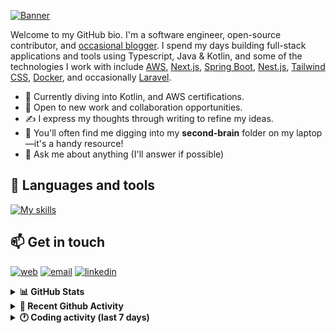 [![Banner](https://raw.githubusercontent.com/wilfriedago/wilfriedago/main/assets/1.png)][website]

Welcome to my GitHub bio. I'm a software engineer, open-source contributor, and [occasional blogger][blog]. I spend my days building full-stack applications and tools using Typescript, Java & Kotlin, and some of the technologies I work with include [AWS](https://aws.amazon.com/fr/), [Next.js](https://nextjs.org/), [Spring Boot](https://spring.io/projects/spring-boot), [Nest.js](https://nestjs.com/), [Tailwind CSS](https://github.com/tailwindlabs/tailwindcss), [Docker](https://www.docker.com/), and occasionally [Laravel](https://laravel.com/).

- 🔭 Currently diving into Kotlin, and AWS certifications.
- 👯 Open to new work and collaboration opportunities.
- ✍️ I express my thoughts through writing to refine my ideas.
- 🧠 You'll often find me digging into my **second-brain** folder on my laptop—it's a handy resource!
- 💬 Ask me about anything (I'll answer if possible)

## 🎨 Languages and tools

[![My skills](https://skillicons.dev/icons?i=typescript,js,nodejs,nest,java,kotlin,spring,python,fastapi,django,aws,docker,vscode,idea,tailwind&perline=15)](https://wilfriedago.dev/about#skills)

## 📫 Get in touch
[![web](https://img.shields.io/badge/WEBSITE-12100E?logo=google-earth&color=282A36)][website]
[![email](https://img.shields.io/badge/MAIL-12100E?logo=mailgun&color=282A36)][mail]
[![linkedin](https://img.shields.io/badge/LINKEDIN-12100E?logo=linkedin&color=282A36)][linkedin]


<details>
  <summary><b>📊 GitHub Stats</b></summary>
	<br/>
	<p align="left">
		<img width="49.5%" src="https://github-readme-stats.vercel.app/api?username=wilfriedago&show_icons=true&count_private=true&title_color=10b981&icon_color=10b981&theme=react&hide_border=true" />
		<img width="49.5%" src="https://streak-stats.demolab.com/?user=wilfriedago&hide_border=true&theme=react&ring=10b981&fire=fff&currStreakNum=fff&sideLabels=10b981&currStreakLabel=10b981&sideNums=fff" />
	</p>
</details>

<details>
  <summary><b>📅 Recent Github Activity</b></summary>
	<br>

<!--RECENT_ACTIVITY:last_update-->
Last Updated: Thursday, May 8th, 2025, 4:20:18 AM
<!--RECENT_ACTIVITY:last_update_end-->

<!--RECENT_ACTIVITY:start-->
1. ⭐ Starred [haydenbleasel/kibo](https://github.com/haydenbleasel/kibo)<br>
2. ⭐ Starred [bytedance/UI-TARS-desktop](https://github.com/bytedance/UI-TARS-desktop)<br>
3. ⬆️ Pushed 14 commit(s) to [wilfriedago/dotfiles](https://github.com/wilfriedago/dotfiles)<br>
4. 🎉 Merged PR [#6](https://github.com/wilfriedago/dotfiles/pull/6) in [wilfriedago/dotfiles](https://github.com/wilfriedago/dotfiles)<br>
5. 💪 Opened PR [#6](https://github.com/wilfriedago/dotfiles/pull/6) in [wilfriedago/dotfiles](https://github.com/wilfriedago/dotfiles)<br>
<!--RECENT_ACTIVITY:end-->
</details>

<details>
  <summary><b>🕐 Coding activity (last 7 days)</b></summary>
	<br>

<!--START_SECTION:waka-->

```python
Total Time: 22 hrs 50 mins

TypeScript     8 hrs 26 mins   █████████░░░░░░░░░░░░░░░░   36.11 %
Java           7 hrs 19 mins   ████████░░░░░░░░░░░░░░░░░   31.35 %
SQL            1 hr 47 mins    ██░░░░░░░░░░░░░░░░░░░░░░░   07.65 %
JavaScript     1 hr 5 mins     █░░░░░░░░░░░░░░░░░░░░░░░░   04.65 %
Other          32 mins         ▓░░░░░░░░░░░░░░░░░░░░░░░░   02.32 %
```

<!--END_SECTION:waka-->
</details>

[website]: https://wilfriedago.dev
[linkedin]: https://linkedin.com/in/wilfriedago
[blog]: https://wilfriedago.dev/blog
[mail]: mailto:me@wilfriedago.dev
